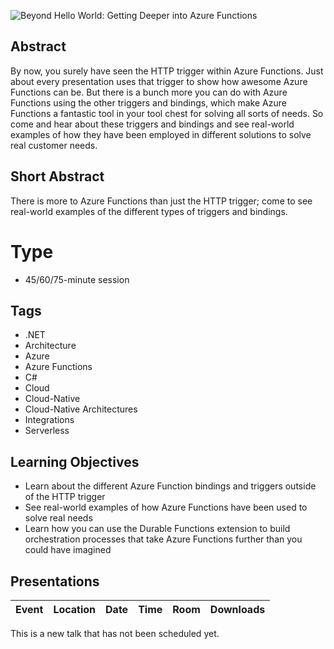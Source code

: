 ![Beyond Hello World: Getting Deeper into Azure Functions](Thumbnail.jpg)

## Abstract
By now, you surely have seen the HTTP trigger within Azure Functions. Just about every presentation uses that trigger to show how awesome Azure Functions can be. But there is a bunch more you can do with Azure Functions using the other triggers and bindings, which make Azure Functions a fantastic tool in your tool chest for solving all sorts of needs. So come and hear about these triggers and bindings and see real-world examples of how they have been employed in different solutions to solve real customer needs.

## Short Abstract
There is more to Azure Functions than just the HTTP trigger; come to see real-world examples of the different types of triggers and bindings.

# Type
* 45/60/75-minute session

## Tags
* .NET
* Architecture
* Azure
* Azure Functions
* C#
* Cloud
* Cloud-Native
* Cloud-Native Architectures
* Integrations
* Serverless

## Learning Objectives
* Learn about the different Azure Function bindings and triggers outside of the HTTP trigger
* See real-world examples of how Azure Functions have been used to solve real needs
* Learn how you can use the Durable Functions extension to build orchestration processes that take Azure Functions further than you could have imagined


## Presentations

| Event | Location | Date | Time | Room | Downloads |
|-------|:--------:|-----:|-----:|-----:|----------:|
This is a new talk that has not been scheduled yet.
